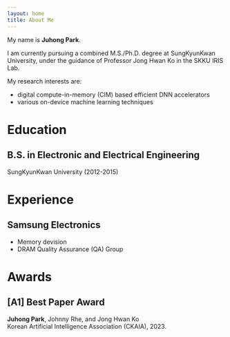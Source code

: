 ```yaml
---
layout: home
title: About Me
---
```

My name is **Juhong Park**. 

I am currently pursuing a combined M.S./Ph.D. degree at SungKyunKwan University, under the guidance of Professor Jong Hwan Ko in the SKKU IRIS Lab.

My research interests are:
- digital compute-in-memory (CIM) based efficient DNN accelerators
- various on-device machine learning techniques

# **Education**
## B.S. in Electronic and Electrical Engineering   
SungKyunKwan University (2012-2015)

# **Experience**
## Samsung Electronics
- Memory devision
- DRAM Quality Assurance (QA) Group

# **Awards**
## [A1] Best Paper Award   
**Juhong Park**, Johnny Rhe, and Jong Hwan Ko   
Korean Artificial Intelligence Association (CKAIA), 2023.
